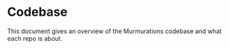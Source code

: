 # Codebase

This document gives an overview of the Murmurations codebase and what each repo is about.
